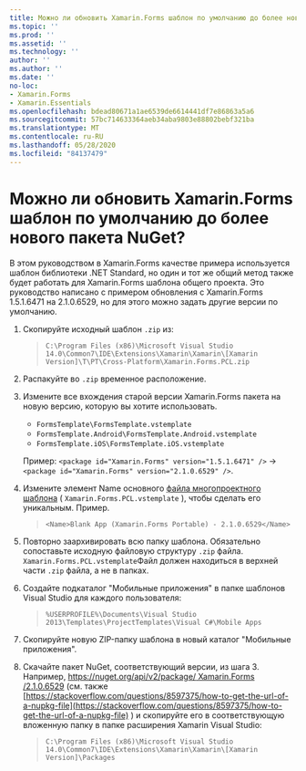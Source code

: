 ```yaml
---
title: Можно ли обновить Xamarin.Forms шаблон по умолчанию до более нового пакета NuGet?
ms.topic: ''
ms.prod: ''
ms.assetid: ''
ms.technology: ''
author: ''
ms.author: ''
ms.date: ''
no-loc:
- Xamarin.Forms
- Xamarin.Essentials
ms.openlocfilehash: bdead80671a1ae6539de6614441df7e86863a5a6
ms.sourcegitcommit: 57bc714633364aeb34aba9803e88802bebf321ba
ms.translationtype: MT
ms.contentlocale: ru-RU
ms.lasthandoff: 05/28/2020
ms.locfileid: "84137479"
---
```

# <a name="can-i-update-the-xamarinforms-default-template-to-a-newer-nuget-package"></a>Можно ли обновить Xamarin.Forms шаблон по умолчанию до более нового пакета NuGet?

В этом руководством в Xamarin.Forms качестве примера используется шаблон библиотеки .NET Standard, но один и тот же общий метод также будет работать для Xamarin.Forms шаблона общего проекта. Это руководство написано с примером обновления с Xamarin.Forms 1.5.1.6471 на 2.1.0.6529, но для этого можно задать другие версии по умолчанию.

1. Скопируйте исходный шаблон `.zip` из:

    > `C:\Program Files (x86)\Microsoft Visual Studio 14.0\Common7\IDE\Extensions\Xamarin\Xamarin\[Xamarin Version]\T\PT\Cross-Platform\Xamarin.Forms.PCL.zip`

2. Распакуйте во `.zip` временное расположение.

3. Измените все вхождения старой версии Xamarin.Forms пакета на новую версию, которую вы хотите использовать.
    * `FormsTemplate\FormsTemplate.vstemplate`
    * `FormsTemplate.Android\FormsTemplate.Android.vstemplate`
    * `FormsTemplate.iOS\FormsTemplate.iOS.vstemplate`

    Пример: `<package id="Xamarin.Forms" version="1.5.1.6471" />` -> `<package id="Xamarin.Forms" version="2.1.0.6529" />`.

4. Измените элемент Name основного [файла многопроектного шаблона](https://msdn.microsoft.com/library/ms185308.aspx) ( `Xamarin.Forms.PCL.vstemplate` ), чтобы сделать его уникальным. Пример.

    > `<Name>Blank App (Xamarin.Forms Portable) - 2.1.0.6529</Name>`

5. Повторно заархивировать всю папку шаблона. Обязательно сопоставьте исходную файловую структуру `.zip` файла. `Xamarin.Forms.PCL.vstemplate`Файл должен находиться в верхней части `.zip` файла, а не в папках.

6. Создайте подкаталог "Мобильные приложения" в папке шаблонов Visual Studio для каждого пользователя:
    > `%USERPROFILE%\Documents\Visual Studio 2013\Templates\ProjectTemplates\Visual C#\Mobile Apps`

7. Скопируйте новую ZIP-папку шаблона в новый каталог "Мобильные приложения".

8. Скачайте пакет NuGet, соответствующий версии, из шага 3. Например, [ https://nuget.org/api/v2/package/ Xamarin.Forms /2.1.0.6529](https://nuget.org/api/v2/package/Xamarin.Forms/2.1.0.6529) (см. также [https://stackoverflow.com/questions/8597375/how-to-get-the-url-of-a-nupkg-file](https://stackoverflow.com/questions/8597375/how-to-get-the-url-of-a-nupkg-file) ) и скопируйте его в соответствующую вложенную папку в папке расширения Xamarin Visual Studio:
    > `C:\Program Files (x86)\Microsoft Visual Studio 14.0\Common7\IDE\Extensions\Xamarin\Xamarin\[Xamarin Version]\Packages`
